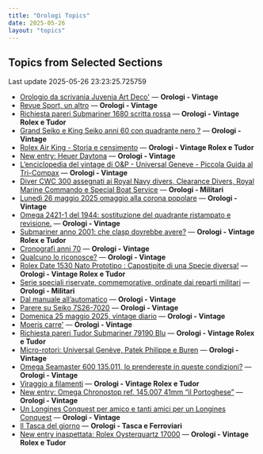 ```yaml
---
title: "Orologi Topics"
date: 2025-05-26
layout: "topics"
---
```


## Topics from Selected Sections

Last update 2025-05-26 23:23:25.725759

- [Orologio da scrivania Juvenia Art Deco'](https://orologi.forumfree.it/?t=80701566) — **Orologi - Vintage**
- [Revue Sport, un altro](https://orologi.forumfree.it/?t=80702095) — **Orologi - Vintage**
- [Richiesta pareri Submariner 1680 scritta rossa](https://orologi.forumfree.it/?t=80695334) — **Orologi - Vintage Rolex e Tudor**
- [Grand Seiko e King Seiko anni 60 con quadrante nero ?](https://orologi.forumfree.it/?t=80632856) — **Orologi - Vintage**
- [Rolex Air King - Storia e censimento](https://orologi.forumfree.it/?t=68607586) — **Orologi - Vintage Rolex e Tudor**
- [New entry: Heuer Daytona](https://orologi.forumfree.it/?t=80692975) — **Orologi - Vintage**
- [L’enciclopedia del vintage di O&P - Universal Geneve - Piccola Guida al Tri-Compax](https://orologi.forumfree.it/?t=80639132) — **Orologi - Vintage**
- [Diver CWC 300 assegnati ai Royal Navy divers, Clearance Divers, Royal Marine Commando e Special Boat Service](https://orologi.forumfree.it/?t=79987293) — **Orologi - Militari**
- [Lunedì 26 maggio 2025 omaggio alla corona popolare](https://orologi.forumfree.it/?t=80704064) — **Orologi - Vintage**
- [Omega 2421-1 del 1944: sostituzione del quadrante ristampato e revisione.](https://orologi.forumfree.it/?t=80704171) — **Orologi - Vintage**
- [Submariner anno 2001: che clasp dovrebbe avere?](https://orologi.forumfree.it/?t=80704031) — **Orologi - Vintage Rolex e Tudor**
- [Cronografi anni 70](https://orologi.forumfree.it/?t=78312852) — **Orologi - Vintage**
- [Qualcuno lo riconosce?](https://orologi.forumfree.it/?t=80694633) — **Orologi - Vintage**
- [Rolex Date 1530 Nato Prototipo : Capostipite di una Specie diversa!](https://orologi.forumfree.it/?t=77078700) — **Orologi - Vintage Rolex e Tudor**
- [Serie speciali riservate, commemorative, ordinate dai reparti militari](https://orologi.forumfree.it/?t=70708713) — **Orologi - Militari**
- [Dal manuale all’automatico](https://orologi.forumfree.it/?t=80701436) — **Orologi - Vintage**
- [Parere su Seiko 7S26-7020](https://orologi.forumfree.it/?t=80701866) — **Orologi - Vintage**
- [Domenica 25 maggio 2025, vintage diario](https://orologi.forumfree.it/?t=80703063) — **Orologi - Vintage**
- [Moeris carre'](https://orologi.forumfree.it/?t=80704732) — **Orologi - Vintage**
- [Richiesta pareri Tudor Submariner 79190 Blu](https://orologi.forumfree.it/?t=80703314) — **Orologi - Vintage Rolex e Tudor**
- [Micro-rotori: Universal Genève, Patek Philippe e Buren](https://orologi.forumfree.it/?t=80701756) — **Orologi - Vintage**
- [Omega Seamaster 600 135.011, lo prendereste in queste condizioni?](https://orologi.forumfree.it/?t=80704809) — **Orologi - Vintage**
- [Viraggio a filamenti](https://orologi.forumfree.it/?t=80703308) — **Orologi - Vintage Rolex e Tudor**
- [New entry: Omega Chronostop ref. 145.007 41mm “il Portoghese”](https://orologi.forumfree.it/?t=80701688) — **Orologi - Vintage**
- [Un Longines Conquest per amico e tanti amici per un Longines Conquest](https://orologi.forumfree.it/?t=80703575) — **Orologi - Vintage**
- [Il Tasca del giorno](https://orologi.forumfree.it/?t=80702163) — **Orologi - Tasca e Ferroviari**
- [New entry inaspettata: Rolex Oysterquartz 17000](https://orologi.forumfree.it/?t=80701175) — **Orologi - Vintage Rolex e Tudor**
